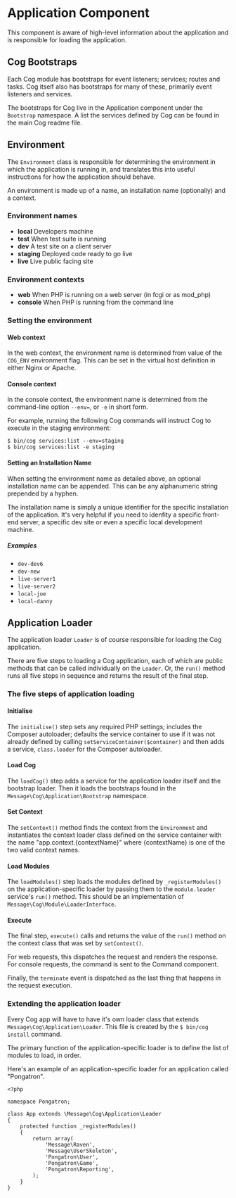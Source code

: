 # Application Component

This component is aware of high-level information about the application and is responsible for loading the application.

## Cog Bootstraps

Each Cog module has bootstraps for event listeners; services; routes and tasks. Cog itself also has bootstraps for many of these, primarily event listeners and services.

The bootstraps for Cog live in the Application component under the `Bootstrap` namespace. A list the services defined by Cog can be found in the main Cog readme file.

## Environment

The `Environment` class is responsible for determining the environment in which the application is running in, and translates this into useful instructions for how the application should behave.

An environment is made up of a name, an installation name (optionally) and a context.

### Environment names

* **local** Developers machine
* **test** When test suite is running
* **dev** A test site on a client server
* **staging** Deployed code ready to go live
* **live** Live public facing site

### Environment contexts

* **web** When PHP is running on a web server (in fcgi or as mod_php)
* **console** When PHP is running from the command line

### Setting the environment

#### Web context

In the web context, the environment name is determined from value of the `COG_ENV` environment flag. This can be set in the virtual host definition in either Nginx or Apache.

#### Console context

In the console context, the environment name is determined from the command-line option `--env=`, or `-e` in short form.

For example, running the following Cog commands will instruct Cog to execute in the staging environment:

	$ bin/cog services:list --env=staging
	$ bin/cog services:list -e staging

#### Setting an Installation Name

When setting the environment name as detailed above, an optional installation name can be appended. This can be any alphanumeric string prepended by a hyphen.

The installation name is simply a unique identifier for the specific installation of the application. It's very helpful if you need to idenfity a specific front-end server, a specific dev site or even a specific local development machine.

##### Examples

* `dev-dev6`
* `dev-new`
* `live-server1`
* `live-server2`
* `local-joe`
* `local-danny`

## Application Loader

The application loader `Loader` is of course responsible for loading the Cog application.

There are five steps to loading a Cog application, each of which are public methods that can be called individually on the `Loader`. Or, the `run()` method runs all five steps in sequence and returns the result of the final step.

### The five steps of application loading

#### Initialise

The `initialise()` step sets any required PHP settings; includes the Composer autoloader; defaults the service container to use if it was not already defined by calling `setServiceContainer($container)` and then adds a service, `class.loader` for the Composer autoloader.

#### Load Cog

The `loadCog()` step adds a service for the application loader itself and the bootstrap loader. Then it loads the bootstraps found in the `Message\Cog\Application\Bootstrap` namespace.

#### Set Context

The `setContext()` method finds the context from the `Environment` and instantiates the context loader class defined on the service container with the name "app.context.{contextName}" where {contextName} is one of the two valid context names.

#### Load Modules

The `loadModules()` step loads the modules defined by `_registerModules()` on the application-specific loader by passing them to the `module.loader` service's `run()` method. This should be an implementation of `Message\Cog\Module\LoaderInterface`.

#### Execute

The final step, `execute()` calls and returns the value of the `run()` method on the context class that was set by `setContext()`.

For web requests, this dispatches the request and renders the response. For console requests, the command is sent to the Command component.

Finally, the `terminate` event is dispatched as the last thing that happens in the request execution.

### Extending the application loader

Every Cog app will have to have it's own loader class that extends `Message\Cog\Application\Loader`. This file is created by the `$ bin/cog install` command.

The primary function of the application-specific loader is to define the list of modules to load, in order.

Here's an example of an application-specific loader for an application called "Pongatron".

	<?php
	
	namespace Pongatron;
	
	class App extends \Message\Cog\Application\Loader
	{
		protected function _registerModules()
		{
			return array(
				'Message\Raven',
				'Message\UserSkeleton',
				'Pongatron\User',
				'Pongatron\Game',
				'Pongatron\Reporting',
			);
		}
	}